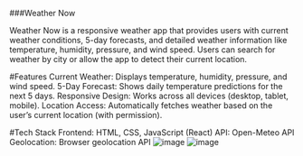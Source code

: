 ###Weather Now

Weather Now is a responsive weather app that provides users with current weather conditions, 5-day forecasts, and detailed weather information like temperature, humidity, pressure, and wind speed. Users can search for weather by city or allow the app to detect their current location.

#Features
Current Weather: Displays temperature, humidity, pressure, and wind speed.
5-Day Forecast: Shows daily temperature predictions for the next 5 days.
Responsive Design: Works across all devices (desktop, tablet, mobile).
Location Access: Automatically fetches weather based on the user’s current location (with permission).

#Tech Stack
Frontend: HTML, CSS, JavaScript (React)
API: Open-Meteo API
Geolocation: Browser geolocation API
![image](https://github.com/user-attachments/assets/9a9a17b2-b136-4a7f-b791-173a38324e67)
![image](https://github.com/user-attachments/assets/8467ab5e-56cb-498e-a21c-ec9ce6a64bbf)

